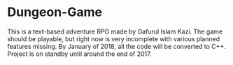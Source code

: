 # Dungeon-Game
This is a text-based adventure RPG made by Gafurul Islam Kazi.
The game should be playable, but right now is very incomplete with various planned features missing.
By January of 2018, all the code will be converted to C++.
Project is on standby until around the end of 2017.
